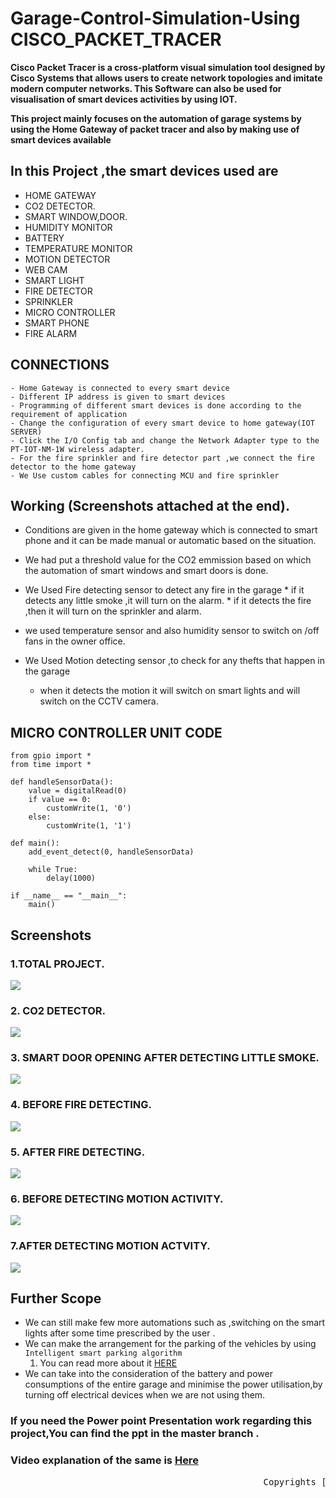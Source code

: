 # Garage-Control-Simulation-Using CISCO_PACKET_TRACER
**Cisco Packet Tracer is a cross-platform visual simulation tool designed by Cisco Systems that allows users to create network topologies and imitate modern computer networks. This Software can also be used for visualisation of smart devices activities by using IOT.**

**This project mainly focuses on the automation of garage systems by using the Home Gateway of packet tracer and also by making use of smart devices available**
## In this Project ,the smart devices used are  
   * HOME GATEWAY
   * CO2 DETECTOR.
   * SMART WINDOW,DOOR.
   * HUMIDITY MONITOR
   * BATTERY
   * TEMPERATURE MONITOR
   * MOTION DETECTOR
   * WEB CAM
   * SMART LIGHT
   * FIRE DETECTOR
   * SPRINKLER
   * MICRO CONTROLLER 
   * SMART PHONE 
   * FIRE ALARM
## CONNECTIONS

    - Home Gateway is connected to every smart device 
    - Different IP address is given to smart devices 
    - Programming of different smart devices is done according to the requirement of application
    - Change the configuration of every smart device to home gateway(IOT SERVER)
    - Click the I/O Config tab and change the Network Adapter type to the PT-IOT-NM-1W wireless adapter.
    - For the fire sprinkler and fire detector part ,we connect the fire detector to the home gateway 
    - We Use custom cables for connecting MCU and fire sprinkler
    
## Working (Screenshots attached at the end).

* Conditions are given in the home gateway which is connected to smart phone and it can be made manual or automatic based on the situation.

* We had put a threshold value for the CO2 emmission based on which the automation of smart windows and smart doors is done.

* We Used Fire detecting sensor to detect any fire in the garage 
       * if it detects any little smoke ,it will turn on the alarm.
       * if it detects the fire ,then it will turn on the sprinkler and alarm.

* we used temperature sensor and also humidity sensor to switch on /off fans in the owner office.

* We Used Motion detecting sensor ,to check for any thefts that happen in the garage 
    * when it detects the motion it will switch on smart lights and will switch on the CCTV camera.
    
## MICRO CONTROLLER UNIT CODE

```
from gpio import *
from time import *

def handleSensorData():
	value = digitalRead(0)
	if value == 0:
		customWrite(1, '0')
	else:
		customWrite(1, '1')
    
def main():
	add_event_detect(0, handleSensorData) 
	
	while True:
		delay(1000)

if __name__ == "__main__":
	main()
```
    
## Screenshots

### 1.TOTAL PROJECT.

![](Images/TOTAL%20PROJECT.jpeg)


### 2. CO2 DETECTOR.

![](Images/CO2%20Detector.png)


### 3. SMART DOOR OPENING AFTER DETECTING LITTLE SMOKE.

![](Images/SMARTDOOR.png)


### 4. BEFORE FIRE DETECTING.

![](Images/FIREDETECTING(BEFORE).png)


### 5. AFTER FIRE DETECTING.

![](Images/firedetecing(after).png)


### 6. BEFORE DETECTING MOTION ACTIVITY.

![](Images/MOTIONDETECTING(BEFORE).png)


### 7.AFTER DETECTING MOTION ACTVITY.

![](Images/MOTIONDETECTING(AFTER).png)



## Further Scope 
* We can still make few more automations such as ,switching on the smart lights after some time prescribed by the user .
* We can make the arrangement for the parking of the vehicles by using ```Intelligent smart parking algorithm```
     1. You can read more about it [HERE](https://ieeexplore.ieee.org/document/8358524)
* We can take into the consideration of the battery and power consumptions of the entire garage and minimise the power utilisation,by    turning off electrical devices when we are not using them.


### If you need the Power point Presentation work regarding this project,You can find the ppt in the master branch .

### Video explanation of the same is [Here](https://www.youtube.com/watch?v=St6utP4SqkI)

<pre>                                                Copyrights [2020] [BILLE GIRITEJA] </pre>                                        



    
    

